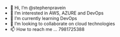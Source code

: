 - 👋 Hi, I’m @stephenpravein
- 👀 I’m interested in AWS, AZURE and DevOps
- 🌱 I’m currently learning DevOps
- 💞️ I’m looking to collaborate on cloud technologies
- 📫 How to reach me ... 7981725388


